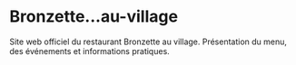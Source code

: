 # Bronzette...au-village
Site web officiel du restaurant Bronzette au village. Présentation du menu, des événements et informations pratiques.

